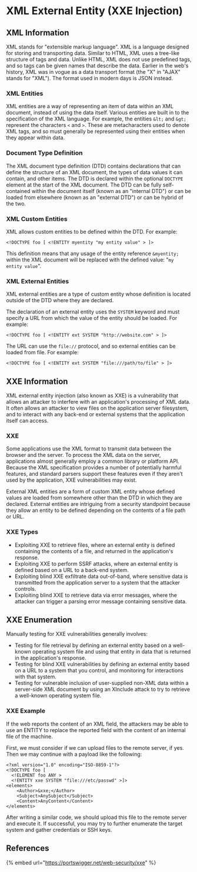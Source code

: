 # XML External Entity \(XXE Injection\)

## XML Information

XML stands for "extensible markup language". XML is a language designed for storing and transporting data. Similar to HTML, XML uses a tree-like structure of tags and data. Unlike HTML, XML does not use predefined tags, and so tags can be given names that describe the data. Earlier in the web's history, XML was in vogue as a data transport format \(the "X" in "AJAX" stands for "XML"\). The format used in modern days is JSON instead.

### XML Entities <a id="what-are-xml-entities"></a>

XML entities are a way of representing an item of data within an XML document, instead of using the data itself. Various entities are built in to the specification of the XML language. For example, the entities `&lt;` and `&gt;` represent the characters `<` and `>`. These are metacharacters used to denote XML tags, and so must generally be represented using their entities when they appear within data.

### Document Type Definition <a id="what-is-document-type-definition"></a>

The XML document type definition \(DTD\) contains declarations that can define the structure of an XML document, the types of data values it can contain, and other items. The DTD is declared within the optional `DOCTYPE` element at the start of the XML document. The DTD can be fully self-contained within the document itself \(known as an "internal DTD"\) or can be loaded from elsewhere \(known as an "external DTD"\) or can be hybrid of the two.

### XML Custom Entities <a id="what-are-xml-custom-entities"></a>

XML allows custom entities to be defined within the DTD. For example:

`<!DOCTYPE foo [ <!ENTITY myentity "my entity value" > ]>`

This definition means that any usage of the entity reference `&myentity;` within the XML document will be replaced with the defined value: "`my entity value`".

### XML External Entities <a id="what-are-xml-external-entities"></a>

XML external entities are a type of custom entity whose definition is located outside of the DTD where they are declared.

The declaration of an external entity uses the `SYSTEM` keyword and must specify a URL from which the value of the entity should be loaded. For example:

`<!DOCTYPE foo [ <!ENTITY ext SYSTEM "http://website.com" > ]>`

The URL can use the `file://` protocol, and so external entities can be loaded from file. For example:

`<!DOCTYPE foo [ <!ENTITY ext SYSTEM "file:///path/to/file" > ]>`

## XXE Information

XML external entity injection \(also known as XXE\) is a vulnerability that allows an attacker to interfere with an application's processing of XML data. It often allows an attacker to view files on the application server filesystem, and to interact with any back-end or external systems that the application itself can access.

### XXE

Some applications use the XML format to transmit data between the browser and the server. To process the XML data on the server, applications almost generally employ a common library or platform API. Because the XML specification provides a number of potentially harmful features, and standard parsers support these features even if they aren't used by the application, XXE vulnerabilities may exist.

External XML entities are a form of custom XML entity whose defined values are loaded from somewhere other than the DTD in which they are declared. External entities are intriguing from a security standpoint because they allow an entity to be defined depending on the contents of a file path or URL.

### XXE Types

* Exploiting XXE to retrieve files, where an external entity is defined containing the contents of a file, and returned in the application's response.
* Exploiting XXE to perform SSRF attacks, where an external entity is defined based on a URL to a back-end system.
* Exploiting blind XXE exfiltrate data out-of-band, where sensitive data is transmitted from the application server to a system that the attacker controls.
* Exploiting blind XXE to retrieve data via error messages, where the attacker can trigger a parsing error message containing sensitive data.

## XXE Enumeration

Manually testing for XXE vulnerabilities generally involves:

* Testing for file retrieval by defining an external entity based on a well-known operating system file and using that entity in data that is returned in the application's response.
* Testing for blind XXE vulnerabilities by defining an external entity based on a URL to a system that you control, and monitoring for interactions with that system.
* Testing for vulnerable inclusion of user-supplied non-XML data within a server-side XML document by using an XInclude attack to try to retrieve a well-known operating system file.

### XXE Example

If the web reports the content of an XML field, the attackers may be able to use an ENTITY to replace the reported field with the content of an internal file of the machine.

First, we must consider if we can upload files to the remote server, if yes. Then we may continue with a payload like the following:

```markup
<?xml version="1.0" encoding="ISO-8859-1"?>
<!DOCTYPE foo [
  <!ELEMENT foo ANY >
  <!ENTITY xxe SYSTEM "file:///etc/passwd" >]>
<elements>
    <Author>&xxe;</Author>
    <Subject>AnySubject</Subject>
    <Content>AnyContent</Content>
</elements>
```

After writing a similar code, we should upload this file to the remote server and execute it. If successful, you may try to further enumerate the target system and gather credentials or SSH keys.

## References

{% embed url="https://portswigger.net/web-security/xxe" %}



